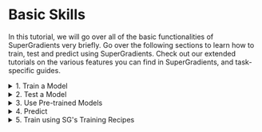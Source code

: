 # Basic Skills

In this tutorial, we will go over all of the basic functionalities of SuperGradients very briefly.
Go over the following sections to learn how to train, test and predict using SuperGradients.
Check out our extended tutorials on the various features you can find in SuperGradients, and task-specific guides.

<details>
    <summary>1. Train a Model</summary>


0. Imports:

```python
from native_sg.common.object_names import Models
from native_sg.training import Trainer, models
from native_sg.training.metrics.classification_metrics import Accuracy, Top5
from native_sg.training.dataloaders.dataloaders import cifar10_train, cifar10_val
from native_sg.training.utils.distributed_training_utils import setup_device
```


1. Call `init_trainer()` to initialize the native_sg environment. This should be the first thing to be called by any code running native_sg:

```python
init_trainer()
```

2. Call <a href="device.md">setup_device()</a> according to your available hardware and needs. For example, if you want the training to be performed entirely on the CPU:

```python
setup_device("cpu")
```

In case multiple GPUs are available, it is also possible to specify the number of GPUs to launch multi-gpu DDP training:

```python
setup_device(num_gpus=4)
```

It is also possible to launch the training with whatever available hardware there is (i.e., if there are 4 GPUs available, we will launch a DDP test with four processes) by passing `num_gpus=-1`:
```python
setup_device(num_gpus=-1)

```

3. Instantiate a Trainer object:

```python
trainer = Trainer(experiment_name="my_cifar_experiment", ckpt_root_dir="/path/to/checkpoints_directory/")
```

4. <a href="models.md">Instantiate a model</a>:

```python
model = models.get(Models.RESNET18, num_classes=10)
```

5. Define <a href="Metrics.md">metrics</a> and other <a href="https://github.com/Deci-AI/super-gradients/blob/master/src/native_sg/recipes/training_hyperparams/default_train_params.yaml">training parameters</a>:

```python
training_params = {
    "max_epochs": 20,
    "initial_lr": 0.1,
    "loss": "CrossEntropyLoss",
    "train_metrics_list": [Accuracy(), Top5()],
    "valid_metrics_list": [Accuracy(), Top5()],
    "metric_to_watch": "Accuracy",
    "greater_metric_to_watch_is_better": True,
}
```

6. Instantiate <a href="https://pytorch.org/tutorials/beginner/basics/data_tutorial.html#preparing-your-data-for-training-with-dataloaders">PyTorch data loaders</a> for training and validation:

```python
train_loader = cifar10_train()
valid_loader = cifar10_val()
```

7. Launch training:

```python
trainer.train(model=model, training_params=training_params, train_loader=train_loader, valid_loader=valid_loader)
```

</details>

<details>
    <summary>2. Test a Model</summary>

0. Imports:

```python
from native_sg.common.object_names import Models
from native_sg.training import Trainer, models
from native_sg.training.metrics.classification_metrics import Accuracy, Top5
from native_sg.training.dataloaders.dataloaders import cifar10_val
from native_sg.training.utils.distributed_training_utils import setup_device
```

1. Call `init_trainer()` to initialize the native_sg environment. This should be the first thing to be called by any code running native_sg:

```python
init_trainer()
```

2. Call <a href="device.md">setup_device()</a> according to your available hardware and needs. For example, if you want the test to be performed entirely on the CPU:

```python
setup_device("cpu")
```

In case multiple GPUs are available, it is also possible to specify the number of GPUs to launch a multi-gpu DDP test:

```python
setup_device(num_gpus=4)
```

It is also possible to launch the test with whatever available hardware there is (i.e., if there are 4 GPUs available, we will launch a DDP test with four processes) by passing `num_gpus=-1`:

```python
setup_device(num_gpus=-1)
```

3. Instantiate a Trainer object:

```python
trainer = Trainer(experiment_name="test_my_cifar_experiment", ckpt_root_dir="/path/to/checkpoints_directory/")
```

4. <a href="models.md">Instantiate a model</a> and load weights to it. Learn more about the different options for loading model weights from our <a href="Checkpoints.md">checkpoints tutorial</a>:

```python
model = models.get(Models.RESNET18, num_classes=10, checkpoint_path="/path/to/checkpoints_directory/my_cifar_experiment/ckpt_best.pth")
```

5. Define <a href="Metrics.md">metrics</a> for test:

```python
test_metrics = [Accuracy(), Top5()]
```

6. Instantiate a <a href="https://pytorch.org/tutorials/beginner/basics/data_tutorial.html#preparing-your-data-for-training-with-dataloaders">PyTorch data loader</a> for testing:

```python
test_data_loader = cifar10_val()
```

7. Launch test:

```python
test_results = trainer.test(model=model, test_loader=test_data_loader, test_metrics_list=test_metrics)
print(f"Test results: Accuracy: {test_results['Accuracy']}, Top5: {test_results['Top5']}")
```

</details>

<details>
    <summary>3. Use Pre-trained Models</summary>

0. Imports:

```python
from native_sg.common.object_names import Models
from native_sg.training import models
from native_sg.training.metrics.classification_metrics import Accuracy, Top5
from native_sg.training.dataloaders.dataloaders import cifar10_train, cifar10_val
from native_sg import Trainer, init_trainer
```

1. Call `init_trainer()` to initialize the native_sg environment. This should be the first thing to be called by any code running native_sg:

```python
init_trainer()
```

2. Call <a href="device.md">setup_device()</a> according to your available hardware and needs. For example, if you want the finetuning/test to be performed entirely on the CPU:

```python
setup_device("cpu")
```

In case multiple GPUs are available, it is also possible to specify the number of GPUs to launch multi-gpu DDP finetuning/test:

```python
setup_device(num_gpus=4)
```

It is also possible to launch the finetuning/test with whatever available hardware there is (i.e., if there are 4 GPUs available, a DDP finetuning/test with four processes will be launched) by passing `num_gpus=-1`:

```python
setup_device(num_gpus=-1)
```

3. Instantiate a pre-trained model from SG's <a href="http://bit.ly/3EGfKD4">model zoo</a>:

```python
model = models.get(Models.RESNET18, num_classes=10, pretrained_weights="imagenet")
```

Or use your local weights to instantiate a pre-trained model:

```python
model = models.get(Models.RESNET18, num_classes=10, checkpoint_path="/path/to/imagenet_checkpoint.pth", checkpoint_num_classes=1000)
```

Finetune or test your pre-trained model as done in the previous sections.

</details>

<details>
    <summary>4. Predict</summary>

0. Imports:

```python
from PIL import Image
import numpy as np
import requests
from native_sg.training import models
from native_sg.common.object_names import Models
import torchvision.transforms as T
import torch
from native_sg.training.utils.distributed_training_utils import setup_device
```

1. Call `init_trainer()` to initialize the native_sg environment. This should be the first thing to be called by any code running native_sg:

```python
init_trainer()
```

2. Call <a href="device.md">setup_device()</a> according to your available hardware and needs:

```python
setup_device("cpu")
```

3. <a href="models.md">Instantiate a model</a>, load weights to it, and put it in `eval` mode:

```python
# Load the best model that we trained
best_model = models.get(Models.RESNET18, num_classes=10, checkpoint_path="/path/to/checkpoints_directory/my_cifar_experiment/ckpt_best.pth")
best_model.eval()
```

4. Create input data and preprocess it:

```python
url = "https://www.aquariumofpacific.org/images/exhibits/Magnificent_Tree_Frog_900.jpg"
image = np.array(Image.open(requests.get(url, stream=True).raw))

transforms = T.Compose([
    T.ToTensor(),
    T.Normalize(mean=(0.4914, 0.4822, 0.4465), std=(0.2023, 0.1994, 0.2010)),
    T.Resize((32, 32))
])
input_tensor = transforms(image).unsqueeze(0).to(next(best_model.parameters()).device)
```

5. Predict and visualize results:

```python
predictions = best_model(input_tensor)

classes = train_dataloader.dataset.classes
plt.xlabel(classes[torch.argmax(predictions)])
plt.imshow(image)
```

<img src="./images/frog_prediction.png" width="500">

</details>

<details>
    <summary>5. Train using SG's Training Recipes</summary>

0. Setup:
 - Clone the SG repo:

    ```shell
    git clone https://github.com/Deci-AI/super-gradients
    ```

 - Move to the root of the cloned project (where you find "requirements.txt" and "setup.py") and install super-gradients:

    ```shell
    pip install -e .
    ```

- Append super-gradients to the python path (Replace "YOUR-LOCAL-PATH" with the path to the downloaded repo) to avoid conflicts with any installed version of SG:

    ```shell
    export PYTHONPATH=$PYTHONPATH:<YOUR-LOCAL-PATH>/super-gradients/
    ```

1. Launch one of SG's <a href="https://github.com/Deci-AI/super-gradients/blob/master/src/native_sg/recipes">training recipes</a>. For example, Resnet18 on Cifar10:

```shell
python -m native_sg.train_from_recipe --config-name=cifar10_resnet experiment_name=my_resnet18_cifar10_experiment
```

Learn more in detail on how to launch, customize, and evaluate training recipes from our <a href="configuration_files.md">training with configuration files tutorial</a>.
</details>
